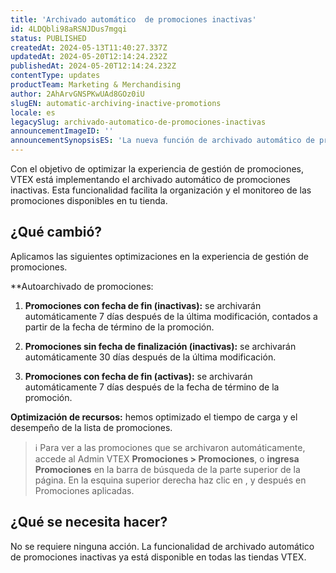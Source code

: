 ```yaml
---
title: 'Archivado automático  de promociones inactivas'
id: 4LDQbli98aRSNJDus7mgqi
status: PUBLISHED
createdAt: 2024-05-13T11:40:27.337Z
updatedAt: 2024-05-20T12:14:24.232Z
publishedAt: 2024-05-20T12:14:24.232Z
contentType: updates
productTeam: Marketing & Merchandising
author: 2AhArvGNSPKwUAd8GOz0iU
slugEN: automatic-archiving-inactive-promotions
locale: es
legacySlug: archivado-automatico-de-promociones-inactivas
announcementImageID: ''
announcementSynopsisES: 'La nueva función de archivado automático de promociones inactivas mejora la gestión de promociones en tu tienda.'
---
```


Con el objetivo de optimizar la experiencia de gestión de promociones, VTEX está implementando el archivado automático de promociones inactivas. Esta funcionalidad facilita la organización y el monitoreo de las promociones disponibles en tu tienda. 

## ¿Qué cambió?

Aplicamos las siguientes optimizaciones en la experiencia de gestión de promociones.

**Autoarchivado de promociones:

1. **Promociones con fecha de fin (inactivas):** se archivarán automáticamente 7 días después de la última modificación, contados a partir de la fecha de término de la promoción.

2. **Promociones sin fecha de finalización (inactivas):** se archivarán automáticamente 30 días después de la última modificación.

3. **Promociones con fecha de fin (activas):** se archivarán automáticamente 7 días después de la fecha de término de la promoción.

**Optimización de recursos:** hemos optimizado el tiempo de carga y el desempeño de la lista de promociones.

> ℹ️ Para ver a las promociones que se archivaron automáticamente, accede al Admin VTEX **Promociones > Promociones**, o **ingresa Promociones** en la barra de búsqueda de la parte superior de la página. En la esquina superior derecha haz clic en <i class="fas fa-ellipsis-v" aria-hidden="true"></i>, y después en Promociones aplicadas.

## ¿Qué se necesita hacer?

No se requiere ninguna acción. La funcionalidad de archivado automático de promociones inactivas ya está disponible en todas las tiendas VTEX.

